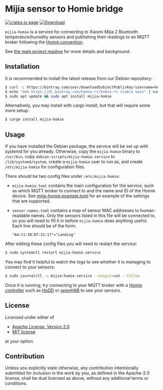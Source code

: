 # Mijia sensor to Homie bridge

[![crates.io page](https://img.shields.io/crates/v/mijia-homie.svg)](https://crates.io/crates/mijia-homie)
[![Download](https://api.bintray.com/packages/homie-rs/homie-rs/mijia-homie/images/download.svg) ](https://bintray.com/homie-rs/homie-rs/mijia-homie/_latestVersion)

`mijia-homie` is a service for connecting to Xiaomi Mijia 2 Bluetooth temperature/humidity sensors
and publishing their readings to an MQTT broker following the
[Homie convention](https://homieiot.github.io/).

See [the main project readme](https://github.com/alsuren/mijia-homie#readme) for more details and
background.

## Installation

It is recommended to install the latest release from our Debian repository:

```sh
$ curl -L https://bintray.com/user/downloadSubjectPublicKey?username=homie-rs | sudo apt-key add -
$ echo "deb https://dl.bintray.com/homie-rs/homie-rs stable main" | sudo tee /etc/apt/sources.list.d/homie-rs.list
$ sudo apt update && sudo apt install mijia-homie
```

Alternatively, you may install with cargo install, but that will require some more setup:

```sh
$ cargo install mijia-homie
```

## Usage

If you have installed the Debian package, the service will be set up with systemd for you already.
Otherwise, copy the `mijia-homie` binary to `/usr/bin`, copy `debian-scripts/mijia-homie.service` to
`/lib/systemd/system`, create a `mijia-homie` user to run as, and create `/etc/mijia-homie` for
configuration files.

There should be two config files under `/etc/mijia-homie`:

- `mijia-homie.toml` contains the main configuration for the service, such as which MQTT broker to
  connect to and the name and ID of the Homie device. See
  [mijia-homie.example.toml](mijia-homie.example.toml) for an example of the settings that are
  supported.
- `sensor-names.toml` contains a map of sensor MAC addresses to human-readable names. Only the
  sensors listed in this file will be connected to, so you will need to fill it in before
  `mijia-homie` does anything useful. Each line should be of the form:

      "A4:C1:38:D7:21:17"="Landing"

After editing these config files you will need to restart the service:

```sh
$ sudo systemctl restart mijia-homie.service
```

You may find it helpful to watch the logs to see whether it is managing to connect to your sensors:

```sh
$ sudo journalctl -u mijia-homie.service --output=cat --follow
```

Once it is running, try connecting to your MQTT broker with a
[Homie controller](https://homieiot.github.io/implementations/#controller) such as
[HoDD](https://rroemhild.github.io/hodd/) or [openHAB](https://www.openhab.org/) to see your
sensors.

## License

Licensed under either of

- [Apache License, Version 2.0](http://www.apache.org/licenses/LICENSE-2.0)
- [MIT license](http://opensource.org/licenses/MIT)

at your option.

## Contribution

Unless you explicitly state otherwise, any contribution intentionally submitted for inclusion in the
work by you, as defined in the Apache-2.0 license, shall be dual licensed as above, without any
additional terms or conditions.
